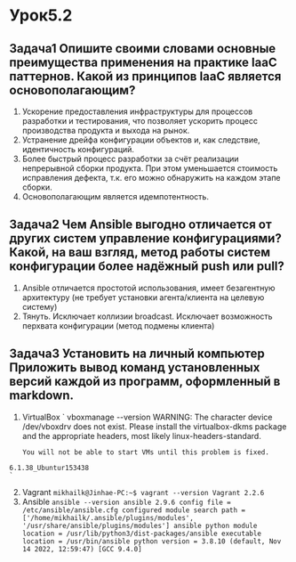 # Урок5.2
## Задача1 Опишите своими словами основные преимущества применения на практике IaaC паттернов. Какой из принципов IaaC является основополагающим?
   1.	Ускорение предоставления инфраструктуры для процессов разработки и тестирования, что позволяет ускорить процесс производства продукта и выхода на рынок.
   2.	Устранение дрейфа конфигурации объектов и, как следствие, идентичность конфигураций.
   3.   Более быстрый процесс разработки за счёт реализации непрерывной сборки продукта. При этом уменьшается стоимость исправления дефекта, т.к. его можно обнаружить на каждом этапе сборки.
   4.	Основополагающим является идемпотентность.

## Задача2 Чем Ansible выгодно отличается от других систем управление конфигурациями? Какой, на ваш взгляд, метод работы систем конфигурации более надёжный push или pull?
   1.	Ansible отличается простотой использования, имеет безагентную архитектуру (не требует установки агента/клиента на целевую систему)
   2.	Тянуть. Исключает коллизии broadcast. Исключает возможность перхвата конфигурации (метод подмены клиента)
## Задача3 Установить на личный компьютер Приложить вывод команд установленных версий каждой из программ, оформленный в markdown.
   1.  VirtualBox
	` 
        vboxmanage --version
	WARNING: The character device /dev/vboxdrv does not exist.
        	 Please install the virtualbox-dkms package and the appropriate
         	headers, most likely linux-headers-standard.

  	       You will not be able to start VMs until this problem is fixed.
	6.1.38_Ubuntur153438
	`
   2.  Vagrant
	`
	mikhailk@Jinhae-PC:~$ vagrant --version
	Vagrant 2.2.6
	`
   3.  Ansible
	`
	ansible --version
	ansible 2.9.6
	  config file = /etc/ansible/ansible.cfg
	  configured module search path = ['/home/mikhailk/.ansible/plugins/modules', '/usr/share/ansible/plugins/modules']
	  ansible python module location = /usr/lib/python3/dist-packages/ansible
	  executable location = /usr/bin/ansible
	  python version = 3.8.10 (default, Nov 14 2022, 12:59:47) [GCC 9.4.0]
	`
